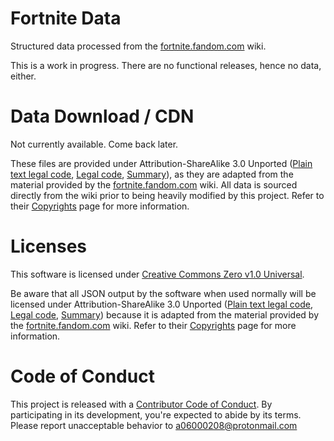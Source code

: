 # Fortnite Data

Structured data processed from the [fortnite.fandom.com](https://fortnite.fandom.com) wiki.

This is a work in progress. There are no functional releases, hence no data, either.

# Data Download / CDN

Not currently available. Come back later.

These files are provided under Attribution-ShareAlike 3.0 Unported ([Plain text legal code](./public/LICENSE), [Legal code](http://creativecommons.org/licenses/by-sa/3.0/legalcode), [Summary](http://creativecommons.org/licenses/by-sa/3.0/)), as they are adapted from the material provided by the [fortnite.fandom.com](https://fortnite.fandom.com) wiki. All data is sourced directly from the wiki prior to being heavily modified by this project. Refer to their [Copyrights](https://fortnite.fandom.com/wiki/Fortnite_Wiki:Copyrights) page for more information.

# Licenses

This software is licensed under [Creative Commons Zero v1.0 Universal](./LICENSE).

Be aware that all JSON output by the software when used normally will be licensed under Attribution-ShareAlike 3.0 Unported ([Plain text legal code](./public/LICENSE), [Legal code](http://creativecommons.org/licenses/by-sa/3.0/legalcode), [Summary](http://creativecommons.org/licenses/by-sa/3.0/)) because it is adapted from the material provided by the [fortnite.fandom.com](https://fortnite.fandom.com) wiki. Refer to their [Copyrights](https://fortnite.fandom.com/wiki/Fortnite_Wiki:Copyrights) page for more information.

# Code of Conduct

This project is released with a [Contributor Code of Conduct](./github/CODE_OF_CONDUCT.md). By participating in its development, you're expected to abide by its terms. Please report unacceptable behavior to [a06000208@protonmail.com](mailto:a06000208@protonmail.com)
